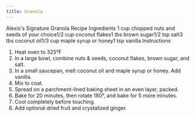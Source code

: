 ```yaml
---
title: Granola
---
```

Alexis's Signature Granola Recipe
Ingredients
1 cup chopped nuts and seeds of your choice1/2 cup coconut flakes1 tbs brown sugar1/2 tsp salt3 tbs coconut oil1/3 cup maple syrup or honey1 tsp vanilla
Instructions

1. Heat oven to 325°F
2. In a large bowl, combine nuts & seeds, coconut flakes, brown sugar, and salt.
3. In a small saucepan, melt coconut oil and maple syrup or honey. Add vanilla.
4. Mix to coat.
5. Spread on a parchment-lined baking sheet in an even layer, packed.
6. Bake for 20 minutes, then rotate 180°, and bake for 5 more minutes.
7. Cool completely before touching.
8. Add optional dried fruit and crystalized ginger.
